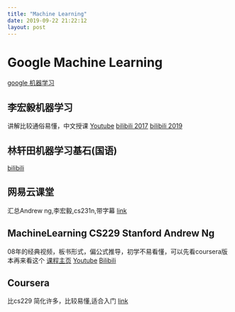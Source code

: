 ```yaml
---
title: "Machine Learning"
date: 2019-09-22 21:22:12
layout: post
---
```


# Google Machine Learning
[google 机器学习](https://developers.google.com/machine-learning/crash-course/ml-intro)


## 李宏毅机器学习
讲解比较通俗易懂，中文授课
[Youtube](https://www.youtube.com/watch?v=CXgbekl66jc&list=PLJV_el3uVTsPy9oCRY30oBPNLCo89yu49)
[bilibili 2017](https://www.bilibili.com/video/av10590361?from=search&seid=12572800550876198967)
[bilibili 2019](https://www.bilibili.com/video/av46561029?from=search&seid=12572800550876198967)


## 林轩田机器学习基石(国语)
[bilibili](https://www.bilibili.com/video/av12463015?from=search&seid=6094291025397921005)


## 网易云课堂
汇总Andrew ng,李宏毅,cs231n,带字幕
[link](https://study.163.com/series/1001461001.htm)

## MachineLearning CS229 Stanford Andrew Ng
08年的经典视频，板书形式，偏公式推导，初学不易看懂，可以先看coursera版本再来看这个
[课程主页](http://cs229.stanford.edu/)
[Youtube](https://www.youtube.com/watch?v=UzxYlbK2c7E&list=PLA89DCFA6ADACE599)
[Bilibili](https://www.bilibili.com/video/av28468522?from=search&seid=9404794943111235745)

## Coursera
比cs229 简化许多，比较易懂,适合入门
[link](https://www.coursera.org/learn/machine-learning)